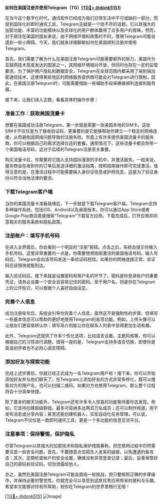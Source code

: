 **如何在美国注册并使用Telegram（TG）[[TG💪+ @donk5151](https://t.me/s/donk5151)]**

在当今这个数字化时代，通讯软件已经成为我们日常生活中不可或缺的一部分。而提到国际化的即时通讯工具，Telegram无疑是一个绕不开的话题。它以其强大的加密功能、丰富的功能模块以及全球化的用户群体赢得了众多用户的青睐。然而，对于居住在美国的朋友来说，由于网络环境和政策的不同，使用Telegram可能会遇到一些小障碍。今天，我们就来详细聊聊如何在美国顺利注册并使用Telegram。

首先，我们需要了解为什么在美国注册Telegram可能需要额外的努力。美国作为互联网技术高度发达的国家之一，其网络环境相对开放，但同时也存在一定的监管要求。为了保护用户隐私和数据安全，Telegram在全球范围内都采用了端到端加密通信技术，这使得某些地区的网络服务提供商可能会对Telegram进行限制。因此，在美国注册Telegram时，可能需要借助一些辅助手段来确保顺利连接到服务器。

接下来，让我们进入正题，看看具体的操作步骤：

### 准备工作：获取美国流量卡

想要在美国成功注册Telegram，第一步就是需要一张美国本地的SIM卡。这张SIM卡不仅仅是为了接收验证码，更重要的是它能够帮助你建立一个稳定的网络连接，从而避免因网络问题导致的注册失败。市面上有许多提供美国流量卡的服务商，你可以根据自己的需求选择合适的套餐。通常情况下，这些流量卡都会附带一个美国电话号码，这对于后续的Telegram注册至关重要。

购买流量卡后，你需要将它插入支持国际漫游的手机中，并激活服务。一般来说，服务商会在收到你的订单后发送详细的激活指南，按照指南操作即可完成激活。值得注意的是，在激活过程中可能需要输入身份证信息或护照信息，这是为了验证身份以符合当地法律的要求。

### 下载Telegram客户端

当你的美国流量卡准备就绪后，下一步就是下载Telegram客户端。Telegram支持多种操作系统，包括iOS、Android以及桌面版本。你可以通过App Store或者Google Play商店直接搜索“Telegram”下载官方应用。下载完成后，打开应用并同意相关的服务条款和隐私政策。

### 注册账户：填写手机号码

在进入主界面后，你会看到一个明显的“注册”按钮。点击之后，系统会提示你输入手机号码。这里非常重要的一点是，你需要使用刚刚激活的美国电话号码。输入号码后，Telegram会向该号码发送一条验证码短信。如果你的网络连接正常，验证码应该很快就能到达。

输入验证码后，接下来就是设置密码和用户名的环节了。密码是你登录账户的重要凭证，请务必设置一个安全且容易记住的密码。至于用户名，则是你在Telegram上的公开标识，可以根据个人喜好自由设定。

### 完善个人信息

成功注册账号后，系统会引导你完善个人信息。虽然这不是强制性的步骤，但填写一些基本信息可以帮助你更好地使用Telegram的各项功能。例如，上传头像可以让朋友们更容易辨认你；填写简介则能让你在联系人列表中显得更加生动有趣。

此外，Telegram还提供了许多个性化选项，比如语言设置、主题风格等，你可以根据自己的习惯进行调整。值得一提的是，Telegram支持多语言切换，即使你是英语初学者也不必担心语言障碍。

### 添加好友与探索功能

完成上述步骤后，你就已经正式成为一名Telegram用户啦！接下来，你可以开始添加好友并与他们聊天了。在Telegram上添加好友的方式非常多样化，既可以搜索对方的用户名，也可以扫描二维码。如果对方也使用Telegram，那么整个过程将会十分简单快捷。

除了基本的聊天功能外，Telegram还有许多令人惊喜的功能等待着你去发现。例如，它支持创建超级群组，最多可容纳多达两百万名成员；还可以制作频道，用于发布消息或分享内容；甚至还能创建机器人，实现自动化任务管理。可以说，Telegram不仅仅是一款即时通讯工具，更是一个多功能的信息交流平台。

### 注意事项：保持警惕，保护隐私

尽管Telegram以其强大的加密技术和隐私保护措施著称，但在使用过程中仍然需要注意一些安全问题。首先，不要随意点击陌生人发来的链接，以免遭遇钓鱼攻击；其次，定期检查账户的安全设置，确保没有异常登录记录；最后，妥善保管好自己的密码和验证码，切勿泄露给他人。

总之，虽然在美国注册Telegram可能会面临一些挑战，但只要按照正确的步骤操作，并保持必要的警觉性，你就完全可以享受到这款优秀应用带来的便利与乐趣。希望本文能够对你有所帮助，祝你在Telegram的世界里畅行无阻！

[[TG💪+ @donk5151](https://t.me/s/donk5151) ![Image](https://i.postimg.cc/rwNCRYN7/Snipaste-2025-04-30-17-27-05.png)]